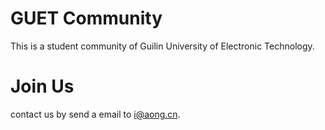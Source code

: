 # GUET Community
This is a student community of Guilin University of Electronic Technology.


# Join Us
contact us by send a email to i@aong.cn.
